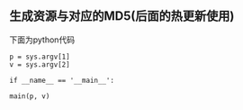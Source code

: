 ## 生成资源与对应的MD5(后面的热更新使用)

下面为python代码

	p = sys.argv[1]	
	v = sys.argv[2]
	
	if __name__ == '__main__':
    
	main(p, v)
	
	
